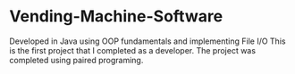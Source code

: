 # Vending-Machine-Software
Developed in Java using OOP fundamentals and implementing File I/O
This is the first project that I completed as a developer. The project was completed using paired programing. 
